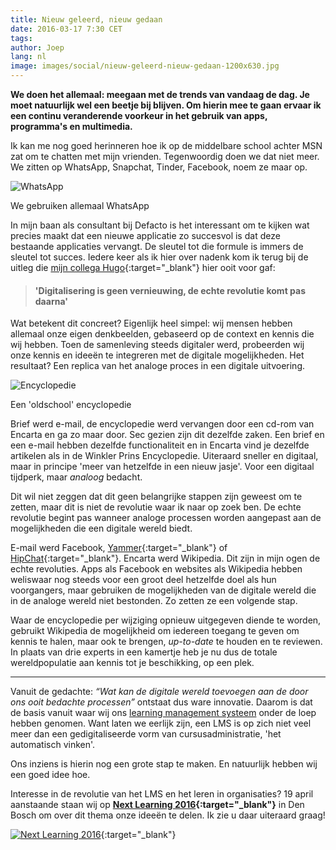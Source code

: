 ```yaml
---
title: Nieuw geleerd, nieuw gedaan
date: 2016-03-17 7:30 CET
tags:
author: Joep
lang: nl
image: images/social/nieuw-geleerd-nieuw-gedaan-1200x630.jpg
---
```


**We doen het allemaal: meegaan met de trends van vandaag de dag. Je moet natuurlijk wel een beetje bij blijven. Om hierin mee te gaan ervaar ik een continu veranderende voorkeur in het gebruik van apps, programma's en multimedia.**

Ik kan me nog goed herinneren hoe ik op de middelbare school achter MSN zat om te chatten met mijn vrienden. Tegenwoordig doen we dat niet meer. We zitten op WhatsApp, Snapchat, Tinder, Facebook, noem ze maar op.

![WhatsApp](/images/blog/whatsapp.jpg)
<p class="caption">We gebruiken allemaal WhatsApp</p>

In mijn baan als consultant bij Defacto is het interessant om te kijken wat precies maakt dat een nieuwe applicatie zo succesvol is dat deze bestaande applicaties vervangt. De sleutel tot die formule is immers de sleutel tot succes. Iedere keer als ik hier over nadenk kom ik terug bij de uitleg die [mijn collega Hugo](http://blog.learningspaces.io/author/hugo/){:target="_blank"} hier ooit voor gaf:

>#### 'Digitalisering is geen vernieuwing, de echte revolutie komt pas daarna'

Wat betekent dit concreet? Eigenlijk heel simpel: wij mensen hebben allemaal onze eigen denkbeelden, gebaseerd op de context en kennis die wij hebben. Toen de samenleving steeds digitaler werd, probeerden wij onze kennis en ideeën te integreren met de digitale mogelijkheden. Het resultaat? Een replica van het analoge proces in een digitale uitvoering.

![Encyclopedie](/images/blog/encyclopedie.jpg)
<p class="caption">Een 'oldschool' encyclopedie</p>

Brief werd e-mail, de encyclopedie werd vervangen door een cd-rom van Encarta en ga zo maar door. Sec gezien zijn dit dezelfde zaken. Een brief en een e-mail hebben dezelfde functionaliteit en in Encarta vind je dezelfde artikelen als in de Winkler Prins Encyclopedie. Uiteraard sneller en digitaal, maar in principe 'meer van hetzelfde in een nieuw jasje'. Voor een digitaal tijdperk, maar *analoog* bedacht.

Dit wil niet zeggen dat dit geen belangrijke stappen zijn geweest om te zetten, maar dit is niet de revolutie waar ik naar op zoek ben. De echte revolutie begint pas wanneer analoge processen worden aangepast aan de mogelijkheden die een digitale wereld biedt.

E-mail werd Facebook, [Yammer](https://www.yammer.com/){:target="_blank"} of [HipChat](https://www.hipchat.com/){:target="_blank"}. Encarta werd Wikipedia. Dit zijn in mijn ogen de echte revoluties. Apps als Facebook en websites als Wikipedia hebben weliswaar nog steeds voor een groot deel hetzelfde doel als hun voorgangers, maar gebruiken de mogelijkheden van de digitale wereld die in de analoge wereld niet bestonden. Zo zetten ze een volgende stap.

Waar de encyclopedie per wijziging opnieuw uitgegeven diende te worden, gebruikt Wikipedia de mogelijkheid om iedereen toegang te geven om kennis te halen, maar ook te brengen, *up-to-date* te houden en te reviewen. In plaats van drie experts in een kamertje heb je nu dus de totale wereldpopulatie aan kennis tot je beschikking, op een plek.

<hr>

Vanuit de gedachte: *“Wat kan de digitale wereld toevoegen aan de door ons ooit bedachte processen”* ontstaat dus ware innovatie. Daarom is dat de basis vanuit waar wij ons [learning management systeem](/capp-lms/) onder de loep hebben genomen. Want laten we eerlijk zijn, een LMS is op zich niet veel meer dan een gedigitaliseerde vorm van cursusadministratie, 'het automatisch vinken'.

Ons inziens is hierin nog een grote stap te maken. En natuurlijk hebben wij een goed idee hoe.

Interesse in de revolutie van het LMS en het leren in organisaties? 19 april aanstaande staan wij op **[Next Learning 2016](http://www.nextlearning.nl/){:target="_blank"}** in Den Bosch om over dit thema onze ideeën te delen. Ik zie u daar uiteraard graag!

[![Next Learning 2016](/images/blog/nextlearning2016.jpg)](http://www.nextlearning.nl/){:target="_blank"}
